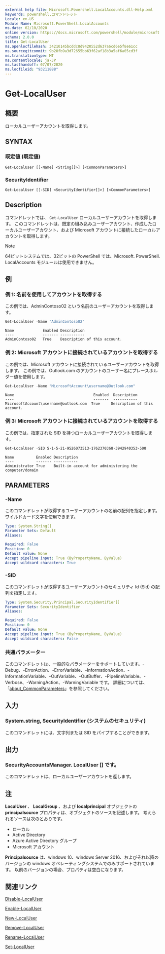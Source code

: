 ```yaml
---
external help file: Microsoft.Powershell.LocalAccounts.dll-Help.xml
keywords: powershell,コマンドレット
Locale: en-US
Module Name: Microsoft.PowerShell.LocalAccounts
ms.date: 02/10/2020
online version: https://docs.microsoft.com/powershell/module/microsoft.powershell.localaccounts/get-localuser?view=powershell-5.1&WT.mc_id=ps-gethelp
schema: 2.0.0
title: Get-LocalUser
ms.openlocfilehash: 34210145bcddc8d9420552d637a6cd6e5f8e61cc
ms.sourcegitcommit: 9b28fb9a3d72655bb63f62af18b3a5af6a05cd3f
ms.translationtype: MT
ms.contentlocale: ja-JP
ms.lasthandoff: 07/07/2020
ms.locfileid: "93211888"
---
```

# Get-LocalUser

## 概要
ローカルユーザーアカウントを取得します。

## SYNTAX

### 既定値 (既定値)

```
Get-LocalUser [[-Name] <String[]>] [<CommonParameters>]
```

### SecurityIdentifier

```
Get-LocalUser [[-SID] <SecurityIdentifier[]>] [<CommonParameters>]
```

## Description

コマンドレットでは、 `Get-LocalUser` ローカルユーザーアカウントを取得します。 このコマンドレットは、既定の組み込みユーザーアカウント、作成したローカルユーザーアカウント、および Microsoft アカウントに接続したローカルアカウントを取得します。

> [!NOTE]
> 64ビットシステムでは、32ビットの PowerShell では、Microsoft. PowerShell. LocalAccounts モジュールは使用できません。

## 例

### 例 1: 名前を使用してアカウントを取得する

この例では、AdminContoso02 という名前のユーザーアカウントを取得します。

```powershell
Get-LocalUser -Name "AdminContoso02"
```

```Output
Name             Enabled Description
----             ------- -----------
AdminContoso02   True    Description of this account.
```

### 例 2: Microsoft アカウントに接続されているアカウントを取得する

この例では、Microsoft アカウントに接続されているユーザーアカウントを取得します。 この例では、Outlook.com のアカウントのユーザー名にプレースホルダー値を使用します。

```powershell
Get-LocalUser -Name "MicrosoftAccount\username@Outlook.com"
```

```Output
Name                                    Enabled  Description
----                                    -------  -----------
MicrosoftAccount\username@outlook.com  True     Description of this account.
```

### 例 3: Microsoft アカウントに接続されているアカウントを取得する

この例では、指定された SID を持つローカルユーザーアカウントを取得します。

```powershell
Get-LocalUser -SID S-1-5-21-9526073513-1762370368-3942940353-500
```

```Output
Name          Enabled Description
----          ------- -----------
Administrator True    Built-in account for administering the computer/domain
```

## PARAMETERS

### -Name

このコマンドレットが取得するユーザーアカウントの名前の配列を指定します。 ワイルドカード文字を使用できます。

```yaml
Type: System.String[]
Parameter Sets: Default
Aliases:

Required: False
Position: 0
Default value: None
Accept pipeline input: True (ByPropertyName, ByValue)
Accept wildcard characters: True
```

### -SID

このコマンドレットが取得するユーザーアカウントのセキュリティ Id (Sid) の配列を指定します。

```yaml
Type: System.Security.Principal.SecurityIdentifier[]
Parameter Sets: SecurityIdentifier
Aliases:

Required: False
Position: 0
Default value: None
Accept pipeline input: True (ByPropertyName, ByValue)
Accept wildcard characters: False
```

### 共通パラメーター

このコマンドレットは、一般的なパラメーターをサポートしています。-Debug、-ErrorAction、-ErrorVariable、-InformationAction、-InformationVariable、-OutVariable、-OutBuffer、-PipelineVariable、-Verbose、-WarningAction、-WarningVariable です。 詳細については、「[about_CommonParameters](https://go.microsoft.com/fwlink/?LinkID=113216)」を参照してください。

## 入力

### System.string, SecurityIdentifier (システムのセキュリティ)

このコマンドレットには、文字列または SID をパイプすることができます。

## 出力

### SecurityAccountsManager. LocalUser [] です。

このコマンドレットは、ローカルユーザーアカウントを返します。

## 注

**LocalUser** 、 **LocalGroup** 、および **localprincipal** オブジェクトの **principalsource** プロパティは、オブジェクトのソースを記述します。 考えられるソースは次のとおりです。

- ローカル
- Active Directory
- Azure Active Directory グループ
- Microsoft アカウント

**Principalsource** は、windows 10、windows Server 2016、およびそれ以降のバージョンの windows オペレーティングシステムでのみサポートされています。 以前のバージョンの場合、プロパティは空白になります。

## 関連リンク

[Disable-LocalUser](Disable-LocalUser.md)

[Enable-LocalUser](Enable-LocalUser.md)

[New-LocalUser](New-LocalUser.md)

[Remove-LocalUser](Remove-LocalUser.md)

[Rename-LocalUser](Rename-LocalUser.md)

[Set-LocalUser](Set-LocalUser.md)
